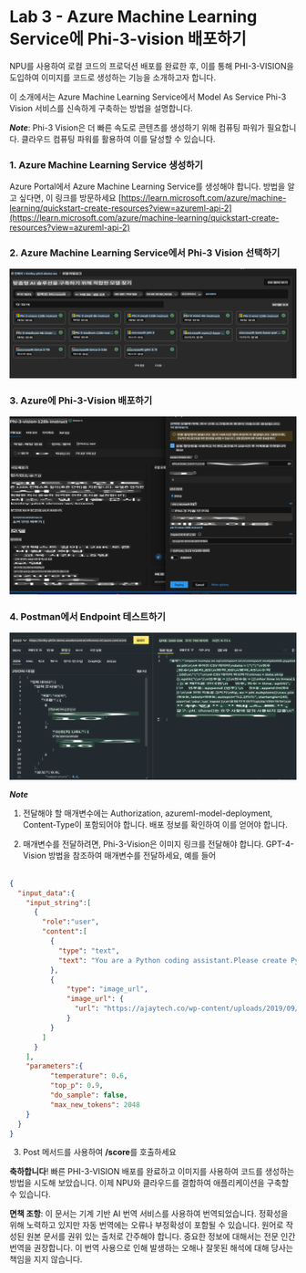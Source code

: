 # **Lab 3 - Azure Machine Learning Service에 Phi-3-vision 배포하기**

NPU를 사용하여 로컬 코드의 프로덕션 배포를 완료한 후, 이를 통해 PHI-3-VISION을 도입하여 이미지를 코드로 생성하는 기능을 소개하고자 합니다.

이 소개에서는 Azure Machine Learning Service에서 Model As Service Phi-3 Vision 서비스를 신속하게 구축하는 방법을 설명합니다.

***Note***: Phi-3 Vision은 더 빠른 속도로 콘텐츠를 생성하기 위해 컴퓨팅 파워가 필요합니다. 클라우드 컴퓨팅 파워를 활용하여 이를 달성할 수 있습니다.

### **1. Azure Machine Learning Service 생성하기**

Azure Portal에서 Azure Machine Learning Service를 생성해야 합니다. 방법을 알고 싶다면, 이 링크를 방문하세요 [https://learn.microsoft.com/azure/machine-learning/quickstart-create-resources?view=azureml-api-2](https://learn.microsoft.com/azure/machine-learning/quickstart-create-resources?view=azureml-api-2)

### **2. Azure Machine Learning Service에서 Phi-3 Vision 선택하기**

![Catalog](../../../../../../../translated_images/vison_catalog.bad341c95280549cb1408f9d387dbaf819f8c25868eaa0fb699ea71e3da7e842.ko.png)

### **3. Azure에 Phi-3-Vision 배포하기**

![Deploy](../../../../../../../translated_images/vision_deploy.a16e2cb64056d25adfe9e984f0d53e6435a44a05cf3239375c86d490e9789259.ko.png)

### **4. Postman에서 Endpoint 테스트하기**

![Test](../../../../../../../translated_images/vision_test.31b672d213c01eb2353c25eeffeb7f20fa0a1bc3036fb3d4f5c9c8a077c609cd.ko.png)

***Note***

1. 전달해야 할 매개변수에는 Authorization, azureml-model-deployment, Content-Type이 포함되어야 합니다. 배포 정보를 확인하여 이를 얻어야 합니다.

2. 매개변수를 전달하려면, Phi-3-Vision은 이미지 링크를 전달해야 합니다. GPT-4-Vision 방법을 참조하여 매개변수를 전달하세요, 예를 들어

```json

{
  "input_data":{
    "input_string":[
      {
        "role":"user",
        "content":[ 
          {
            "type": "text",
            "text": "You are a Python coding assistant.Please create Python code for image "
          },
          {
              "type": "image_url",
              "image_url": {
                "url": "https://ajaytech.co/wp-content/uploads/2019/09/index.png"
              }
          }
        ]
      }
    ],
    "parameters":{
          "temperature": 0.6,
          "top_p": 0.9,
          "do_sample": false,
          "max_new_tokens": 2048
    }
  }
}

```

3. Post 메서드를 사용하여 **/score**를 호출하세요

**축하합니다**! 빠른 PHI-3-VISION 배포를 완료하고 이미지를 사용하여 코드를 생성하는 방법을 시도해 보았습니다. 이제 NPU와 클라우드를 결합하여 애플리케이션을 구축할 수 있습니다.

**면책 조항**:
이 문서는 기계 기반 AI 번역 서비스를 사용하여 번역되었습니다. 정확성을 위해 노력하고 있지만 자동 번역에는 오류나 부정확성이 포함될 수 있습니다. 원어로 작성된 원본 문서를 권위 있는 출처로 간주해야 합니다. 중요한 정보에 대해서는 전문 인간 번역을 권장합니다. 이 번역 사용으로 인해 발생하는 오해나 잘못된 해석에 대해 당사는 책임을 지지 않습니다.